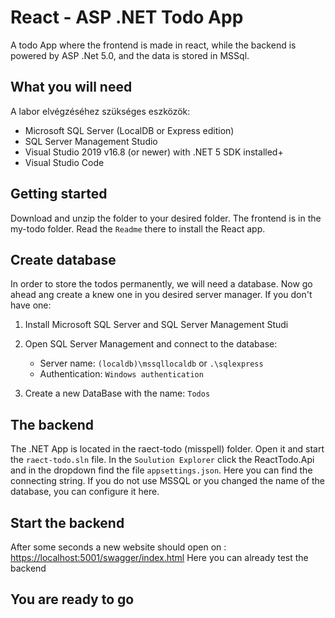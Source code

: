 # React - ASP .NET Todo App
A todo App where the frontend is made in react, while the backend is powered by ASP .Net 5.0, and the data is stored in MSSql.

## What you will need

A labor elvégzéséhez szükséges eszközök:

- Microsoft SQL Server (LocalDB or Express edition)
- SQL Server Management Studio
- Visual Studio 2019 v16.8 (or newer) with .NET 5 SDK installed+
- Visual Studio Code

## Getting started
Download and unzip the folder to your desired folder. The frontend is in the my-todo folder. Read the `Readme` there to install the React app.

## Create database
In order to store the todos permanently, we will need a database. Now go ahead ang create a knew one in you desired server manager. If you don't have one:
1. Install Microsoft SQL Server and SQL Server Management Studi
2. Open SQL Server Management and connect to the database:
      
      - Server name: `(localdb)\mssqllocaldb` or `.\sqlexpress`
      - Authentication: `Windows authentication`
3. Create a new DataBase with the name: `Todos`

## The backend
The .NET App is located in the raect-todo (misspell) folder. Open it and start the `raect-todo.sln` file. 
In the `Soulution Explorer` click the ReactTodo.Api and in the dropdown find the file `appsettings.json`.
Here you can find the connecting string. If you do not use MSSQL or you changed the name of the database, you can configure it here.

## Start the backend
After some seconds a new website should open on : [https://localhost:5001/swagger/index.html](https://localhost:5001/swagger/index.html)
Here you can already test the backend

## You are ready to go
